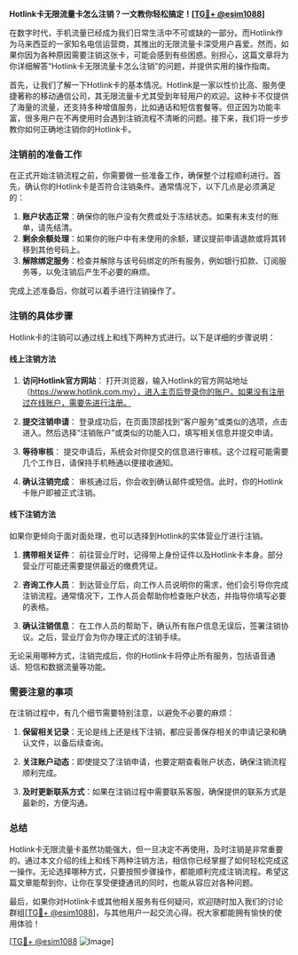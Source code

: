 **Hotlink卡无限流量卡怎么注销？一文教你轻松搞定！[[TG💪+ @esim1088](https://t.me/s/esim1088)]**

在数字时代，手机流量已经成为我们日常生活中不可或缺的一部分。而Hotlink作为马来西亚的一家知名电信运营商，其推出的无限流量卡深受用户喜爱。然而，如果你因为各种原因需要注销这张卡，可能会感到有些困惑。别担心，这篇文章将为你详细解答“Hotlink卡无限流量卡怎么注销”的问题，并提供实用的操作指南。

首先，让我们了解一下Hotlink卡的基本情况。Hotlink是一家以性价比高、服务便捷著称的移动通信公司，其无限流量卡尤其受到年轻用户的欢迎。这种卡不仅提供了海量的流量，还支持多种增值服务，比如通话和短信套餐等。但正因为功能丰富，很多用户在不再使用时会遇到注销流程不清晰的问题。接下来，我们将一步步教你如何正确地注销你的Hotlink卡。

### 注销前的准备工作

在正式开始注销流程之前，你需要做一些准备工作，确保整个过程顺利进行。首先，确认你的Hotlink卡是否符合注销条件。通常情况下，以下几点是必须满足的：

1. **账户状态正常**：确保你的账户没有欠费或处于冻结状态。如果有未支付的账单，请先结清。
2. **剩余余额处理**：如果你的账户中有未使用的余额，建议提前申请退款或将其转移到其他号码上。
3. **解除绑定服务**：检查并解除与该号码绑定的所有服务，例如银行扣款、订阅服务等，以免注销后产生不必要的麻烦。

完成上述准备后，你就可以着手进行注销操作了。

### 注销的具体步骤

Hotlink卡的注销可以通过线上和线下两种方式进行。以下是详细的步骤说明：

#### 线上注销方法

1. **访问Hotlink官方网站**：
   打开浏览器，输入Hotlink的官方网站地址（https://www.hotlink.com.my），进入主页后登录你的账户。如果没有注册过在线账户，需要先进行注册。

2. **提交注销申请**：
   登录成功后，在页面顶部找到“客户服务”或类似的选项，点击进入。然后选择“注销账户”或类似的功能入口，填写相关信息并提交申请。

3. **等待审核**：
   提交申请后，系统会对你提交的信息进行审核。这个过程可能需要几个工作日，请保持手机畅通以便接收通知。

4. **确认注销完成**：
   审核通过后，你会收到确认邮件或短信。此时，你的Hotlink卡账户即被正式注销。

#### 线下注销方法

如果你更倾向于面对面处理，也可以选择到Hotlink的实体营业厅进行注销。

1. **携带相关证件**：
   前往营业厅时，记得带上身份证件以及Hotlink卡本身。部分营业厅可能还需要提供最近的缴费凭证。

2. **咨询工作人员**：
   到达营业厅后，向工作人员说明你的需求，他们会引导你完成注销流程。通常情况下，工作人员会帮助你检查账户状态，并指导你填写必要的表格。

3. **确认注销信息**：
   在工作人员的帮助下，确认所有账户信息无误后，签署注销协议。之后，营业厅会为你办理正式的注销手续。

无论采用哪种方式，注销完成后，你的Hotlink卡将停止所有服务，包括语音通话、短信和数据流量等功能。

### 需要注意的事项

在注销过程中，有几个细节需要特别注意，以避免不必要的麻烦：

1. **保留相关记录**：无论是线上还是线下注销，都应妥善保存相关的申请记录和确认文件，以备后续查询。
   
2. **关注账户动态**：即使提交了注销申请，也要定期查看账户状态，确保注销流程顺利完成。

3. **及时更新联系方式**：如果在注销过程中需要联系客服，确保提供的联系方式是最新的，方便沟通。

### 总结

Hotlink卡无限流量卡虽然功能强大，但一旦决定不再使用，及时注销是非常重要的。通过本文介绍的线上和线下两种注销方法，相信你已经掌握了如何轻松完成这一操作。无论选择哪种方式，只要按照步骤操作，都能顺利完成注销流程。希望这篇文章能帮到你，让你在享受便捷通讯的同时，也能从容应对各种问题。

最后，如果你对Hotlink卡或其他相关服务有任何疑问，欢迎随时加入我们的讨论群组[[TG💪+ @esim1088](https://t.me/s/esim1088)]，与其他用户一起交流心得。祝大家都能拥有愉快的使用体验！

[[TG💪+ @esim1088](https://t.me/s/esim1088) ![Image](https://i.postimg.cc/4NQfJmqS/Snipaste-2025-05-13-00-14-12.png)]